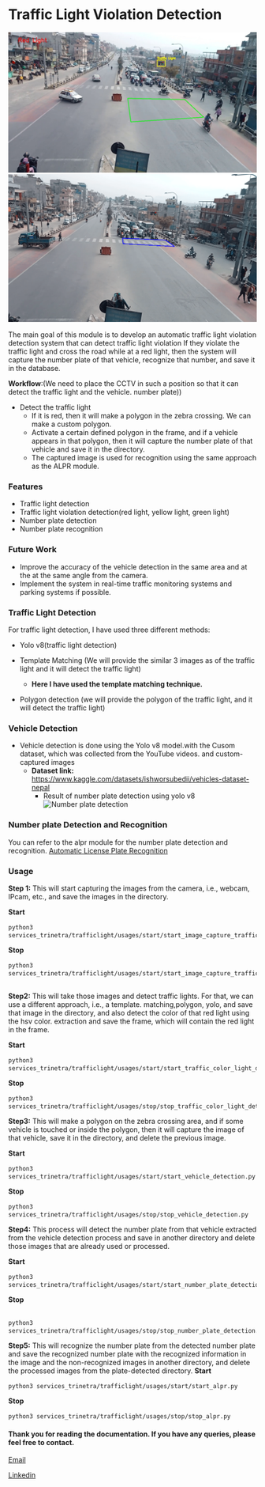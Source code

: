 # Traffic Light Violation Detection

<img src="/result_images/traffic_light_demo.jpg">
<img src="/result_images/traffic_light2.png">

The main goal of this module is to develop an automatic traffic light violation detection system that can detect traffic
light violation If they violate the traffic light and cross the road while at a red light, then the system will capture
the
number plate of that vehicle, recognize that number, and save it in the database.

**Workflow**:(We need to place the CCTV in such a position so that it can detect the traffic light and the vehicle.
number plate))

- Detect the traffic light
    - If it is red, then it will make a polygon in the zebra crossing. We can make a custom polygon.
    - Activate a certain defined polygon in the frame, and if a vehicle appears in that polygon, then it will capture
      the
      number plate of that vehicle and save it in the directory.
    - The captured image is used for recognition using the same approach as the ALPR module.

### Features

- Traffic light detection
- Traffic light violation detection(red light, yellow light, green light)
- Number plate detection
- Number plate recognition

### Future Work

- Improve the accuracy of the vehicle detection in the same area and at the at the same angle from the camera.
- Implement the system in real-time traffic monitoring systems and parking systems if possible.

### Traffic Light Detection

For traffic light detection, I have used three different methods:

- Yolo v8(traffic light detection)
- Template Matching (We will provide the similar 3 images as of the traffic light and it will detect the traffic light)
    - **Here I have used the template matching technique.**

- Polygon detection (we will provide the polygon of the traffic light, and it will detect the traffic light)

### Vehicle Detection

- Vehicle detection is done using the Yolo v8 model.with the Cusom dataset, which was collected from the YouTube videos.
  and custom-captured images
    - **Dataset link:** https://www.kaggle.com/datasets/ishworsubedii/vehicles-dataset-nepal
        - Result of number plate detection using yolo v8
          <img alt="Number plate detection" src="/alpr_speed_traffic/result_images/vehicle_detection_yolov8_result.png"/>

### Number plate Detection and Recognition

You can refer to the alpr module for the number plate detection and recognition.
[Automatic License Plate Recognition](alpr_speed_traffic/services_trinetra/alpr/README.md)

### Usage

**Step 1:** This will start capturing the images from the camera, i.e., webcam, IPcam, etc., and save the images in the
directory.

**Start**

```angular2html
python3 services_trinetra/trafficlight/usages/start/start_image_capture_traffic_light.py

```

**Stop**

```angular2html
python3 services_trinetra/trafficlight/usages/start/start_image_capture_traffic_light.py


```

**Step2:** This will take those images and detect traffic lights. For that, we can use a different approach, i.e., a
template. matching,polygon, yolo, and save that image in the directory, and also detect the color of that red light
using the hsv color.
extraction and save the frame, which will contain the red light in the frame.

**Start**

```angular2html
python3 services_trinetra/trafficlight/usages/start/start_traffic_color_light_detection.py
```

**Stop**

```angular2html
python3 services_trinetra/trafficlight/usages/stop/stop_traffic_color_light_detection.py

```

**Step3:** This will make a polygon on the zebra crossing area, and if some vehicle is touched or inside the polygon,
then it will capture the image of that vehicle, save it in the directory, and delete the previous image.

**Start**

```angular2html
python3 services_trinetra/trafficlight/usages/start/start_vehicle_detection.py

```

**Stop**

```angular2html
python3 services_trinetra/trafficlight/usages/stop/stop_vehicle_detection.py

```

**Step4:** This process will detect the number plate from that vehicle extracted from the vehicle detection process and
save in another directory and delete those images that are already used or processed.

**Start**

```angular2html
python3 services_trinetra/trafficlight/usages/start/start_number_plate_detection.py

```

**Stop**

```angular2html

python3 services_trinetra/trafficlight/usages/stop/stop_number_plate_detection.py

```

**Step5:** This will recognize the number plate from the detected number plate and save the recognized number plate with
the recognized information in the image and the non-recognized images in another directory, and delete the processed
images from
the plate-detected directory.
**Start**

```angular2html
python3 services_trinetra/trafficlight/usages/start/start_alpr.py

```

**Stop**

```angular2html
python3 services_trinetra/trafficlight/usages/stop/stop_alpr.py

```

#### Thank you for reading the documentation. If you have any queries, please feel free to contact.

[Email](ishworr.subedi@gmail.com)

[Linkedin](https://www.linkedin.com/in/ishworrsubedii/)

    

